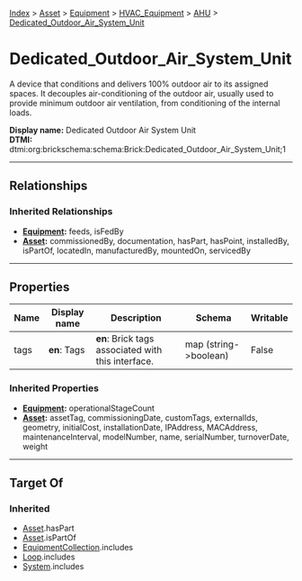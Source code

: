 [Index](../../../../index.md) > [Asset](../../../Asset.md) > [Equipment](../../Equipment.md) > [HVAC_Equipment](../HVAC_Equipment.md) > [AHU](AHU.md) > [Dedicated_Outdoor_Air_System_Unit](#)
# Dedicated_Outdoor_Air_System_Unit

A device that conditions and delivers 100% outdoor air to its assigned spaces. It decouples air-conditioning of the outdoor air, usually used to provide minimum outdoor air ventilation, from conditioning of the internal loads.


**Display name:** Dedicated Outdoor Air System Unit<br />
**DTMI:** dtmi:org:brickschema:schema:Brick:Dedicated_Outdoor_Air_System_Unit;1

---

## Relationships

### Inherited Relationships
* **[Equipment](../../Equipment.md):** feeds, isFedBy
* **[Asset](../../../Asset.md):** commissionedBy, documentation, hasPart, hasPoint, installedBy, isPartOf, locatedIn, manufacturedBy, mountedOn, servicedBy

---

## Properties

|Name|Display name|Description|Schema|Writable|
|-|-|-|-|-|
|tags|**en**: Tags|**en**: Brick tags associated with this interface.|map (string->boolean)|False|
### Inherited Properties
* **[Equipment](../../Equipment.md):** operationalStageCount
* **[Asset](../../../Asset.md):** assetTag, commissioningDate, customTags, externalIds, geometry, initialCost, installationDate, IPAddress, MACAddress, maintenanceInterval, modelNumber, name, serialNumber, turnoverDate, weight

---

## Target Of
### Inherited
* [Asset](../../../Asset.md).hasPart
* [Asset](../../../Asset.md).isPartOf
* [EquipmentCollection](../../../../Collection/EquipmentCollection.md).includes
* [Loop](../../../../Collection/Loop/Loop.md).includes
* [System](../../../../Collection/System/System.md).includes
